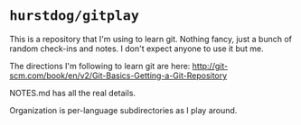
`hurstdog/gitplay`
==================

This is a repository that I'm using to learn git. Nothing fancy, just a bunch
of random check-ins and notes. I don't expect anyone to use it but me.

The directions I'm following to learn git are here: http://git-scm.com/book/en/v2/Git-Basics-Getting-a-Git-Repository

NOTES.md has all the real details.

Organization is per-language subdirectories as I play around.

